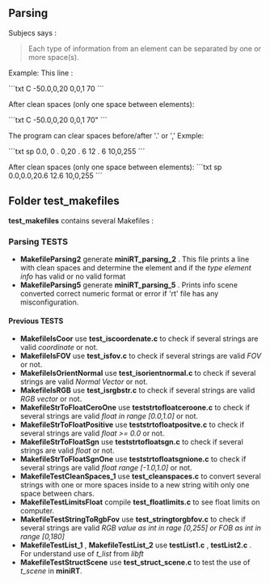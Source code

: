 ## Parsing

Subjecs says :

> Each type of information from an element can be separated by one or more space(s).

Example:
This line :

´´´txt
C		 -50.0,0,20    0,0,1   70
´´´

After clean spaces (only one space between elements):

´´´txt
C -50.0,0,20 0,0,1 70"
´´´

The program can clear spaces before/after '.' or ','
Exmple:

´´´txt
sp 0.0, 0  . 0,20 . 6 12 .   6 10,0,255
´´´

After clean spaces (only one space between elements):
´´´txt
sp 0.0,0.0,20.6 12.6 10,0,255
´´´

## Folder **test_makefiles** 

**test_makefiles**  contains several Makefiles :

### Parsing TESTS

- **MakefileParsing2** generate **miniRT_parsing_2** . This file prints a line with clean spaces and determine the element and if the *type element info*  has valid or no valid format 
- **MakefileParsing5** generate **miniRT_parsing_5** . Prints info scene converted correct numeric format or error if 'rt' file has any misconfiguration.

#### Previous TESTS
- **MakefileIsCoor** use **test_iscoordenate.c** to check if several strings are valid *coordinate* or not.
- **MakefileIsFOV** use **test_isfov.c** to check if several strings are valid *FOV* or not.
- **MakefileIsOrientNormal** use **test_isorientnormal.c** to check if several strings are valid *Normal Vector* or not.
- **MakefileIsRGB** use **test_isrgbstr.c** to check if several strings are valid *RGB vector* or not.
- **MakefileStrToFloatCeroOne** use **teststrtofloatceroone.c** to check if several strings are valid *float in range [0.0,1.0]* or not. 
- **MakefileStrToFloatPositive** use **teststrtofloatpositve.c** to check if several strings are valid *float >= 0.0* or not. 
- **MakefileStrToFloatSgn** use **teststrtofloatsgn.c** to check if several strings are valid *float* or not. 
- **MakefileStrToFloatSgnOne** use **teststrtofloatsgnione.c** to check if several strings are valid *float range [-1.0,1.0]* or not. 
- **MakefileTestCleanSpaces_1** use **test_cleanspaces.c** to convert several strings with one or more spaces inside to a new string witih only one space between chars.
- **MakefileTestLimitsFloat** compile **test_floatlimits.c** to see float limits on computer.
- **MakefileTestStringToRgbFov** use **test_stringtorgbfov.c** to check if several strings are valid *RGB value as int in rage [0,255] or FOB as int in range [0,180]*
- **MakefileTestList_1** , **MakefileTestList_2** use **testList1.c** , **testList2.c** . For understand use of *t_list* from *libft*
- **MakefileTestStructScene** use **test_struct_scene.c** to test the use of *t_scene* in **miniRT**.
